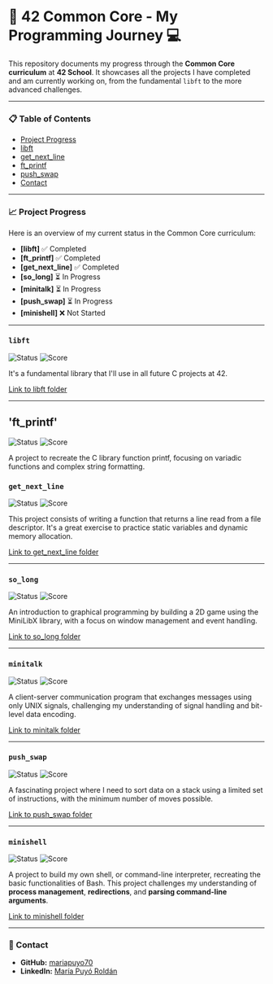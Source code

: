 # 🚀 42 Common Core - My Programming Journey 💻

This repository documents my progress through the **Common Core curriculum** at **42 School**. It showcases all the projects I have completed and am currently working on, from the fundamental `libft` to the more advanced challenges.

---

### 📋 Table of Contents
- [Project Progress](#project-progress)
- [libft](#libft)
- [get_next_line](#get_next_line)
- [ft_printf](#ft_printf)
- [push_swap](#push_swap)
- [Contact](#contact)

---

### 📈 Project Progress

Here is an overview of my current status in the Common Core curriculum:

- **[libft]** :white_check_mark: Completed
- **[ft_printf]** :white_check_mark: Completed
- **[get_next_line]** :white_check_mark: Completed
- **[so_long]** :hourglass_flowing_sand: In Progress
- **[minitalk]** :hourglass_flowing_sand: In Progress
- **[push_swap]** :hourglass_flowing_sand: In Progress
- **[minishell]** :x: Not Started

---

### `libft`

![Status](https://img.shields.io/badge/status-Completed-brightgreen)
![Score](https://img.shields.io/badge/score-125%2F100-blue)

It's a fundamental library that I'll use in all future C projects at 42.

[Link to libft folder](./libft)

---

## 'ft_printf'

![Status](https://img.shields.io/badge/status-Completed-brightgreen)
![Score](https://img.shields.io/badge/score-125%2F100-blue)

A project to recreate the C library function printf, focusing on variadic functions and complex string formatting.


### `get_next_line`

![Status](https://img.shields.io/badge/status-Completed-brightgreen)
![Score](https://img.shields.io/badge/score-125%2F100-blue)

This project consists of writing a function that returns a line read from a file descriptor. It's a great exercise to practice static variables and dynamic memory allocation.

[Link to get_next_line folder](./get_next_line)

---

### `so_long`

![Status](https://img.shields.io/badge/status-In_Progress-yellow)
![Score](https://img.shields.io/badge/score-N%2FA-lightgrey)

An introduction to graphical programming by building a 2D game using the MiniLibX library, with a focus on window management and event handling.

[Link to so_long folder](./so_long)

---

### `minitalk`

![Status](https://img.shields.io/badge/status-In_Progress-yellow)
![Score](https://img.shields.io/badge/score-N%2FA-lightgrey)

A client-server communication program that exchanges messages using only UNIX signals, challenging my understanding of signal handling and bit-level data encoding.

[Link to minitalk folder](./minitalk)

---

### `push_swap`

![Status](https://img.shields.io/badge/status-In_Progress-yellow)
![Score](https://img.shields.io/badge/score-N%2FA-lightgrey)

A fascinating project where I need to sort data on a stack using a limited set of instructions, with the minimum number of moves possible.

[Link to push_swap folder](./push_swap)

---

### `minishell`

![Status](https://img.shields.io/badge/status-Not_Started-lightgrey)
![Score](https://img.shields.io/badge/score-N%2FA-lightgrey)

A project to build my own shell, or command-line interpreter, recreating the basic functionalities of Bash. This project challenges my understanding of **process management**, **redirections**, and **parsing command-line arguments**.

[Link to minishell folder](./minishell)

---

### 📧 Contact

- **GitHub:** [mariapuyo70](https://github.com/mariapuyo70)
- **LinkedIn:** [María Puyó Roldán](www.linkedin.com/in/maria-puyo-roldan)
